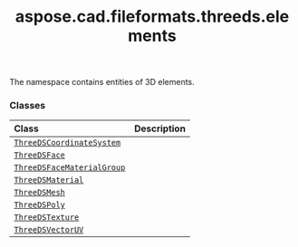 ﻿---
title: aspose.cad.fileformats.threeds.elements
second_title: Aspose.CAD for Python via .NET API References
description: 
type: docs
weight: 10
url: /python-net/aspose.cad.fileformats.threeds.elements/
is_root: false
---

The namespace contains entities of 3D elements.

### Classes
| Class | Description |
| :- | :- |
| [`ThreeDSCoordinateSystem`](/cad/python-net/aspose.cad.fileformats.threeds.elements/threedscoordinatesystem) |  |
| [`ThreeDSFace`](/cad/python-net/aspose.cad.fileformats.threeds.elements/threedsface) |  |
| [`ThreeDSFaceMaterialGroup`](/cad/python-net/aspose.cad.fileformats.threeds.elements/threedsfacematerialgroup) |  |
| [`ThreeDSMaterial`](/cad/python-net/aspose.cad.fileformats.threeds.elements/threedsmaterial) |  |
| [`ThreeDSMesh`](/cad/python-net/aspose.cad.fileformats.threeds.elements/threedsmesh) |  |
| [`ThreeDSPoly`](/cad/python-net/aspose.cad.fileformats.threeds.elements/threedspoly) |  |
| [`ThreeDSTexture`](/cad/python-net/aspose.cad.fileformats.threeds.elements/threedstexture) |  |
| [`ThreeDSVectorUV`](/cad/python-net/aspose.cad.fileformats.threeds.elements/threedsvectoruv) |  |


